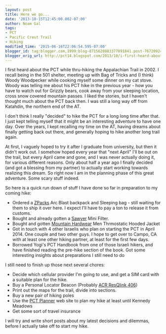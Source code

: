```yaml
---
layout: post
title: Here we go...
date: '2013-10-15T12:45:00.002-07:00'
author: Noam Gal
tags:
- PCT
- Pacific Crest Trail
- Hiking
modified_time: '2015-06-16T22:06:54.595-07:00'
blogger_id: tag:blogger.com,1999:blog-8715620883377891841.post-7672092480727207221
blogger_orig_url: http://pct14.blogspot.com/2013/10/i-first-heard-about-pct-while-thru.html
---
```


I first heard about the PCT while thru-hiking the Appalachian Trail in 2002. I recall being in the 501 shelter, meeting up with Bag of Tricks and (I think) Woody Woodpecker while cooking myself some dinner on my cat stove. Woody was telling me about his PCT hike in the previous year - how you have to watch out for Grizzly bears, cook away from your sleeping location, cross snow covered mountain passes. I liked the stories, but I haven't thought much about the PCT back then. I was still a long way off from Katahdin, the northern end of the AT.

I don't think I really "decided" to hike the PCT for a long long time after that. I just kept telling myself that it might be an interesting adventure to have one day. Over the years, I kept recalling my time on the AT, having dreams about finally getting back out there, and generally hoping to hike another long trail again.

At first, I vaguely hoped to try it after I graduate from university, but then it didn't work out. I somehow hoped every year that "next April" I'll be out on the trail, but every April came and gone, and I was never actually doing it, for various different reasons. Only about half a year ago I finally decided (and got a blessing from my partner) to actually start working towards realizing this dream. So right now I am in the planning phase of this great adventure. Some scary stuff indeed.

So here is a quick run down of stuff I have done so far in preparation to my coming hike:

* Ordered a [ZPacks] Arc Blast backpack and Sleeping bag - still waiting for them to ship it over here. I expect I'll have to pay a ton to release it from customs.
* Bought and already gotten a [Sawyer] Mini Filter.
* Bought and gotten [Mountain Hardwear] Men Thrmostatic Hooded Jacket
* Got in touch with 4 other Israelis who plan on starting the PCT in April 2014. One couple and two other guys. I hope to get over to Campo, CA with at least one other hiking partner, at least for the first few days.
* Borrowed Yogi's PCT Handbook from one of those Israeli hikers, and have finished reading the pre-hike section of the book. Got some interesting insights about preparations I still need to do

I still need to finish up those next several chores:

* Decide which cellular provider I'm going to use, and get a SIM card with a suitable plan for the hike.
* Buy a Personal Locator Beacon (Probably [ACR ResQlink 406])
* Print out the maps for the trail, divide into sections.
* Buy a new pair of hiking poles 
* Use the [PCT Planner] web site to plan my hike at least until Kennedy Meadows
* Get some sort of travel insurance

I will try and write short posts about my latest decisions and dilemmas, before I actually take off to start my hike.

[ZPacks]: http://zpacks.com/
[Sawyer]: http://www.sawyer.com/
[Mountain Hardwear]: http://www.mountainhardwear.com/
[ACR ResQlink 406]: http://www.outdoorgearlab.com/Personal-Locator-Beacon-Reviews/ACR-ResQlink-406-Personal-Locator-Beacon
[PCT Planner]: http://www.pctplanner.com/